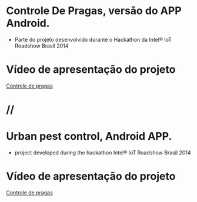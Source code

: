 # Controle De Pragas, versão do APP Android. 
- Parte do projeto desenvolvido durante o Hackathon da Intel® IoT Roadshow Brasil 2014

# Vídeo de apresentação do projeto 
[Controle de pragas](https://www.youtube.com/watch?v=wrdpeh-Op8c)

# //

# Urban pest control, Android APP. 
- project developed during the hackathon Intel® IoT Roadshow Brasil 2014

# Vídeo de apresentação do projeto 
[Controle de pragas](https://www.youtube.com/watch?v=wrdpeh-Op8c)
